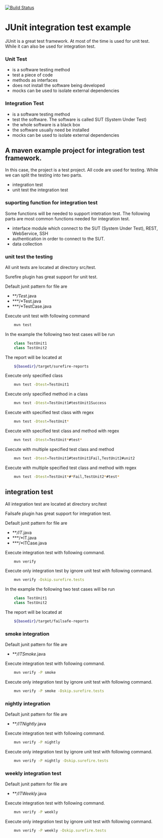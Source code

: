 [![Build Status](https://travis-ci.org/rockiey/junit-integration-test.svg?branch=master)](https://travis-ci.org/rockiey/junit-integration-test)

# JUnit integration test example


JUnit is a great test framework. At most of the time is used for unit test.
While it can also be used for integration test.

### Unit Test

* is a software testing method
* test a piece of code
* methods as interfaces
* does not install the software being developed
* mocks can be used to isolate external dependencies

### Integration Test
* is a software testing method
* test the software. The software is called SUT (System Under Test)
* the whole software is a black box
* the software usually need be installed
* mocks can be used to isolate external dependencies

## A maven example project for integration test framework.

In this case, the project is a test project. All code are used for testing.
While we can split the testing into two parts.

* integration test
* unit test the integration test

### suporting function for integration test


Some functions will be needed to support intetration test. The following parts are most common functions needed for integration test.

* interface module which connect to the SUT (System Under Test), REST, WebService, SSH
* authentication in order to connect to the SUT.
* data collection



### unit test the testing

All unit tests are located at directory src/test.

Surefire plugin has great support for unit test.

Default junit pattern for file are

* ***/Test*.java
* ***/*Test.java
* ***/*TestCase.java

Execute unit test with following command

```bash
	mvn test
```

In the example the following two test cases will be run

```java
	class TestUnit1
	class TestUnit2
```

The report will be located at

```bash
	${basedir}/target/surefire-reports
```

Execute only specified class

```bash
    mvn test -Dtest=TestUnit1
```

Execute only specified method in a class

```bash
    mvn test -Dtest=TestUnit1#testUnit1Success
```

Execute with specified test class with regex

```bash
    mvn test -Dtest=TestUnit*
```

Execute with specified test class and method with regex

```bash
    mvn test -Dtest=TestUnit*#test*
```

Execute with multiple specified test class and method

```bash
    mvn test -Dtest=TestUnit1#testUnit1Fail,TestUnit2#unit2
```

Execute with multiple specified test class and method with regex

```bash
    mvn test -Dtest=TestUnit*#*Fail,TestUnit2*#test*
```

## integration test

All integration test are located at directory src/test

Failsafe plugin has great support for integration test.

Default junit pattern for file are

* ***/IT*.java
* ***/*IT.java
* ***/*ITCase.java

Execute integration test with following command.

```bash
	mvn verify
```

Execute only integration test by ignore unit test with following command.
```bash
	mvn verify -Dskip.surefire.tests
```

In the example the following two test cases will be run

```java
	class TestUnit1
	class TestUnit2
```

The report will be located at

```bash
	${basedir}/target/failsafe-reports
```


### smoke integration

Default junit pattern for file are

* ***/ITSmoke*.java

Execute integration test with following command.

```bash
	mvn verify -P smoke
```

Execute only integration test by ignore unit test with following command.
```bash
	mvn verify -P smoke -Dskip.surefire.tests
```

### nightly integration

Default junit pattern for file are

* ***/ITNightly*.java

Execute integration test with following command.

```bash
	mvn verify -P nightly
```

Execute only integration test by ignore unit test with following command.
```bash
	mvn verify -P nightly -Dskip.surefire.tests
```

### weekly integration test

Default junit pattern for file are

* ***/ITWeekly*.java

Execute integration test with following command.

```bash
	mvn verify -P weekly
```

Execute only integration test by ignore unit test with following command.
```bash
	mvn verify -P weekly -Dskip.surefire.tests
```

